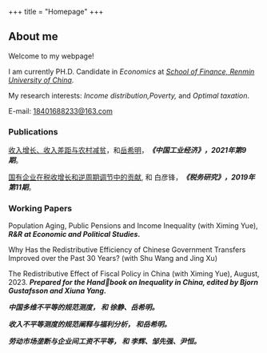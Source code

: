 +++
title = "Homepage"
+++

## About me

Welcome to my webpage!

I am currently PH.D. Candidate in <i>Economics</font></i></font> at <i>[School of Finance, Renmin University of China](http://sf.ruc.edu.cn/)</font></i></font>.

My research interests: <i>Income distribution,Poverty,</font></i></font> and <i>Optimal taxation</font></i></font>. 

E-mail: 18401688233@163.com

### Publications

[收入增长、收入差距与农村减贫](https://kns.cnki.net/kcms2/article/abstract?v=zrtWY6fLGG5XqPh10xfdS9ky7qgZkUb2D-T3C3LzFWdsQnJEFT58In-R5cS4ppY45ymRmZZj_wkS4n_1V2tA5jaEmW8cMZhLqoQ0yR_pOOEgSLlfYS4w03GnjrhAQAwA&uniplatform=NZKPT&language=gb)，和[岳希明](http://sf.ruc.edu.cn/info/1229/8085.htm)，<i><strong>《中国工业经济》，2021年第9期</font></strong></i></font>。

[国有企业在税收增长和逆周期调节中的贡献](https://kns.cnki.net/kcms2/article/abstract?v=zrtWY6fLGG48FvFP1lwrgauF162n4U9etUxLcb8McxmIywg3WuDA_G9kqBSUc92sLNaWk6KZ2VzmrvsOMcjrKxPvE93ztAN1mNLU5rBlQ7XI17CUHwU7Ow0aceGYW0iR&uniplatform=NZKPT&language=gb), 和 白彦锋，<i><strong>《税务研究》，2019年第11期</font></strong></i></font>。

### Working Papers

Population Aging, Public Pensions and Income Inequality
(with Ximing Yue), 
<i><strong> R&R at Economic and Political Studies.</font></strong></i></font>

Why Has the Redistributive Efficiency of Chinese Government Transfers Improved over the Past 30 Years?
(with Shu Wang and Jing Xu)

The Redistributive Effect of Fiscal Policy in China
(with Ximing Yue), August, 2023.
<i><strong> Prepared for the Handbook on Inequality in China, edited by Bjorn Gustafsson and Xiuna Yang.

中国多维不平等的规范测度， 和 徐静、岳希明。

收入不平等测度的规范阐释与福利分析， 和岳希明。

劳动市场垄断与企业间工资不平等， 和 李辉、邹先强、尹恒。

